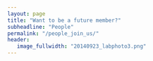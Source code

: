 ```yaml
---
layout: page
title: "Want to be a future member?"
subheadline: "People"
permalink: "/people_join_us/"
header:
   image_fullwidth: "20140923_labphoto3.png"
---
```

